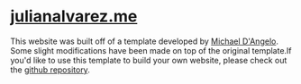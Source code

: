 # [julianalvarez.me](http://julianalvarez.me/)

This website was built off of a template developed by [Michael D'Angelo](https://github.com/mldangelo/personal-site). Some slight modifications have been made on top of the original template.If you'd like to use this template to build your own website, please check out the [github repository](https://github.com/mldangelo/personal-site).
